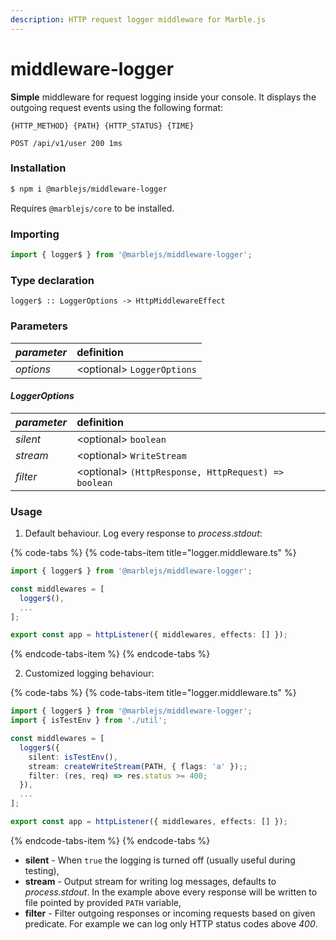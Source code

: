 ```yaml
---
description: HTTP request logger middleware for Marble.js
---
```


# middleware-logger

**Simple** middleware for request logging inside your console. It displays the outgoing request events using the following format:

```text
{HTTP_METHOD} {PATH} {HTTP_STATUS} {TIME}
```

```text
POST /api/v1/user 200 1ms
```

### Installation

```bash
$ npm i @marblejs/middleware-logger
```

Requires `@marblejs/core` to be installed.

### Importing

```typescript
import { logger$ } from '@marblejs/middleware-logger';
```

### Type declaration

```text
logger$ :: LoggerOptions -> HttpMiddlewareEffect
```

### **Parameters**

| _parameter_ | definition |
| :--- | :--- |
| _options_ | &lt;optional&gt; `LoggerOptions` |

#### _**LoggerOptions**_

| _parameter_ | definition |
| :--- | :--- |
| _silent_ | &lt;optional&gt; `boolean` |
| _stream_ | &lt;optional&gt; `WriteStream` |
| _filter_ | &lt;optional&gt; `(HttpResponse, HttpRequest) => boolean` |

### Usage

1. Default behaviour. Log every response to _process_._stdout_:

{% code-tabs %}
{% code-tabs-item title="logger.middleware.ts" %}
```typescript
import { logger$ } from '@marblejs/middleware-logger';

const middlewares = [
  logger$(),
  ...
];

export const app = httpListener({ middlewares, effects: [] });
```
{% endcode-tabs-item %}
{% endcode-tabs %}

2. Customized logging behaviour:

{% code-tabs %}
{% code-tabs-item title="logger.middleware.ts" %}
```typescript
import { logger$ } from '@marblejs/middleware-logger';
import { isTestEnv } from './util';

const middlewares = [
  logger$({
    silent: isTestEnv(),
    stream: createWriteStream(PATH, { flags: 'a' });;
    filter: (res, req) => res.status >= 400;
  }),
  ...
];

export const app = httpListener({ middlewares, effects: [] });
```
{% endcode-tabs-item %}
{% endcode-tabs %}

* **silent** - When `true` the logging is turned off \(usually useful during testing\),
* **stream** - Output stream for writing log messages, defaults to _process.stdout_. In the example above every response will be written to file pointed by provided `PATH` variable,
* **filter** - Filter outgoing responses or incoming requests based on given predicate. For example we can log only HTTP status codes above _400_.


